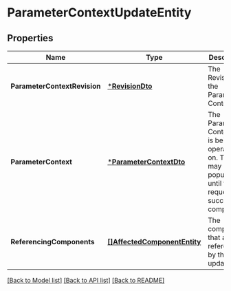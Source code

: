# ParameterContextUpdateEntity

## Properties
Name | Type | Description | Notes
------------ | ------------- | ------------- | -------------
**ParameterContextRevision** | [***RevisionDto**](RevisionDTO.md) | The Revision of the Parameter Context | [optional] [default to null]
**ParameterContext** | [***ParameterContextDto**](ParameterContextDTO.md) | The Parameter Context that is being operated on. This may not be populated until the request has successfully completed. | [optional] [default to null]
**ReferencingComponents** | [**[]AffectedComponentEntity**](AffectedComponentEntity.md) | The components that are referenced by the update. | [optional] [default to null]

[[Back to Model list]](../README.md#documentation-for-models) [[Back to API list]](../README.md#documentation-for-api-endpoints) [[Back to README]](../README.md)



